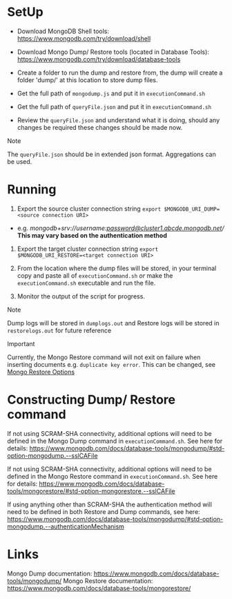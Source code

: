 # SetUp

* Download MongoDB Shell tools: https://www.mongodb.com/try/download/shell

* Download Mongo Dump/ Restore tools (located in Database Tools): https://www.mongodb.com/try/download/database-tools 

* Create a folder to run the dump and restore from, the dump will create a folder 'dump/' at this location to store dump files.

* Get the full path of `mongodump.js` and put it in `executionCommand.sh`

* Get the full path of `queryFile.json` and put it in `executionCommand.sh`

* Review the `queryFile.json` and understand what it is doing, should any changes be required these changes should be made now.

> [!NOTE]
> The `queryFile.json` should be in extended json format. Aggregations can be used.

# Running
1. Export the source cluster connection string
```export $MONGODB_URI_DUMP=<source connection URI>```
  - e.g. *mongodb+srv://username:password@cluster1.abcde.mongodb.net/* **This may vary based on the authentication method**

1. Export the target cluster connection string
```export $MONGODB_URI_RESTORE=<target connection URI>```

1. From the location where the dump files will be stored, in your terminal copy and paste all of `executionCommand.sh` *or* make the `executionCommand.sh` executable and run the file.

1. Monitor the output of the script for progress.
> [!NOTE]
> Dump logs will be stored in `dumplogs.out` and Restore logs will be stored in `restorelogs.out` for future reference

> [!IMPORTANT]
> Currently, the Mongo Restore command will not exit on failure when inserting documents e.g. `duplicate key error`. This can be changed, see [Mongo Restore Options](https://www.mongodb.com/docs/database-tools/mongorestore/#std-option-mongorestore.--stopOnError)

# Constructing Dump/ Restore command

If not using SCRAM-SHA connectivity, additional options will need to be defined in the Mongo Dump command in `executionCommand.sh`. See here for details: https://www.mongodb.com/docs/database-tools/mongodump/#std-option-mongodump.--sslCAFile 

If not using SCRAM-SHA connectivity, additional options will need to be defined in the Mongo Restore command in `executionCommand.sh`. See here for details: https://www.mongodb.com/docs/database-tools/mongorestore/#std-option-mongorestore.--sslCAFile

If using anything other than SCRAM-SHA the authentication method will need to be defined in both Restore and Dump commands, see here: https://www.mongodb.com/docs/database-tools/mongodump/#std-option-mongodump.--authenticationMechanism

# Links
Mongo Dump documentation: https://www.mongodb.com/docs/database-tools/mongodump/
Mongo Restore documentation: https://www.mongodb.com/docs/database-tools/mongorestore/

